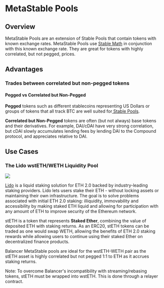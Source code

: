 # MetaStable Pools

## Overview

MetaStable Pools are an extension of Stable Pools that contain tokens with known exchange rates. MetaStable Pools use [Stable Math](../../concepts/math/stable-math.md) in conjunction with this known exchange rate. They are great for tokens with highly correlated, but not pegged, prices.&#x20;

## Advantages

### Trades between correlated but non-pegged tokens

#### Pegged vs Correlated but Non-Pegged

**Pegged** tokens such as different stablecoins representing US Dollars or groups of tokens that all track BTC are well suited for[ Stable Pools](broken-reference).

**Correlated but Non-Pegged** tokens are often (but not always) base tokens and their derivatives. For example, DAI/cDAI have very strong correlation, but cDAI slowly accumulates lending fees by lending DAI to the Compound protocol, and appreciates relative to DAI.&#x20;

## Use Cases

### **The Lido wstETH/WETH Liquidity Pool**

![](https://lh6.googleusercontent.com/u1Zmk3-eal-Fi7HpOQ24qwFtZNU2O3IA0cKY2lq\_P9J2jwXvxtnmadWRVPsCp\_V3UBmVoKQI0\_daYuKsTTX1vU40mOmhyh66TMkJfN\_70i8a3hCS0KNw6LaR9G3LEcnxcX5jIdPi=s0)

[Lido](https://lido.fi/) is a liquid staking solution for ETH 2.0 backed by industry-leading staking providers. Lido lets users stake their ETH - without locking assets or maintaining their own infrastructure. The goal is to solve problems associated with initial ETH 2.0 staking: illiquidity, immovability and accessibility by making staked ETH liquid and allowing for participation with any amount of ETH to improve security of the Ethereum network.

stETH is a token that represents **Staked Ether**, combining the value of deposited ETH with staking returns. As an ERC20, stETH tokens can be traded as one would swap WETH, allowing the benefits of ETH 2.0 staking rewards while allowing users to continue using their staked Ether on decentralized finance products.

Balancer MetaStable pools are ideal for the wstETH-WETH pair as the stETH asset is highly correlated but not pegged 1:1 to ETH as it accrues staking returns.

Note: To overcome Balancer's incompatibility with streaming/rebasing tokens, stETH must be wrapped into wstETH. This is done through a relayer contract.
